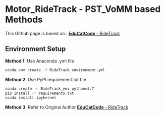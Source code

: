 # Motor_RideTrack - PST_VoMM based Methods
This Github page is based on : [**EduCatCode** - RideTrack](https://github.com/EduCatCode/RideTrack/tree/main)
## Environment Setup
**Method 1**: Use Anaconda .yml file
```bash
conda env create -f RideTrack_environment.yml
```
**Method 2**: Use PyPI requirement.txt file
```bash
conda create -n RideTrack_env python=3.7
pip install -r requirements.txt
conda install ipykernel
```
**Method 3**: Refer to Original Author [**EduCatCode** - RideTrack](https://github.com/EduCatCode/RideTrack/tree/main)
